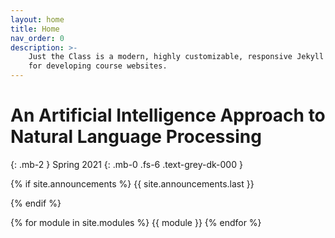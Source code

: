 ```yaml
---
layout: home
title: Home
nav_order: 0
description: >-
    Just the Class is a modern, highly customizable, responsive Jekyll theme
    for developing course websites.
---
```


# An Artificial Intelligence Approach to Natural Language Processing
{: .mb-2 }
Spring 2021
{: .mb-0 .fs-6 .text-grey-dk-000 }

{% if site.announcements %}
{{ site.announcements.last }}
<!-- <a href="{{ site.baseurl }}/announcements" class="btn btn-outline fs-3">
  All Announcements
</a> -->
{% endif %}

{% for module in site.modules %}
{{ module }}
{% endfor %}

